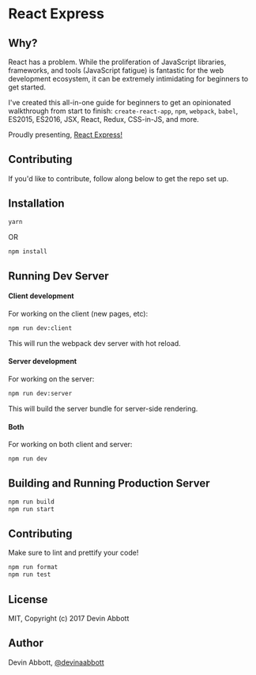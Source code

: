 # React Express

## Why?

React has a problem. While the proliferation of JavaScript libraries, frameworks, and tools (JavaScript fatigue) is fantastic for the web development ecosystem, it can be extremely intimidating for beginners to get started.

I've created this all-in-one guide for beginners to get an opinionated walkthrough from start to finish: `create-react-app`, `npm`, `webpack`, `babel`, ES2015, ES2016, JSX, React, Redux, CSS-in-JS, and more.

Proudly presenting, [React Express!](http://www.react.express)

## Contributing

If you'd like to contribute, follow along below to get the repo set up.

## Installation

```bash
yarn
```

OR

```bash
npm install
```

## Running Dev Server

#### Client development

For working on the client (new pages, etc):

```bash
npm run dev:client
```

This will run the webpack dev server with hot reload.

#### Server development

For working on the server:

```bash
npm run dev:server
```

This will build the server bundle for server-side rendering.

#### Both

For working on both client and server:

```bash
npm run dev
```

## Building and Running Production Server

```bash
npm run build
npm run start
```

## Contributing

Make sure to lint and prettify your code!

```bash
npm run format
npm run test
```

## License

MIT, Copyright (c) 2017 Devin Abbott

## Author

Devin Abbott, [@devinaabbott](http://twitter.com/devinaabbott)
